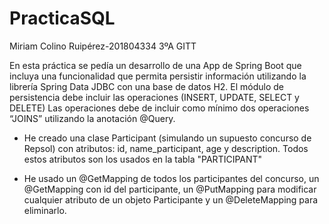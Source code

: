 # PracticaSQL
Miriam Colino Ruipérez-201804334 3ºA GITT 

En esta práctica se pedía un desarrollo de una App de Spring Boot que incluya una funcionalidad que permita persistir información utilizando la librería Spring Data JDBC con una base de datos H2. El módulo de persistencia debe incluir las operaciones (INSERT, UPDATE,  SELECT y DELETE)
Las operaciones debe de incluir como mínimo dos operaciones “JOINS”  utilizando la anotación @Query.

- He creado una clase Participant (simulando un supuesto concurso de Repsol) con atributos: id, name_participant, age y description. Todos estos atributos son los usados en la tabla "PARTICIPANT" 

- He usado un  @GetMapping de todos los participantes del concurso, un @GetMapping con id del participante, un @PutMapping para modificar cualquier atributo de un objeto Participante y un @DeleteMapping para eliminarlo.








